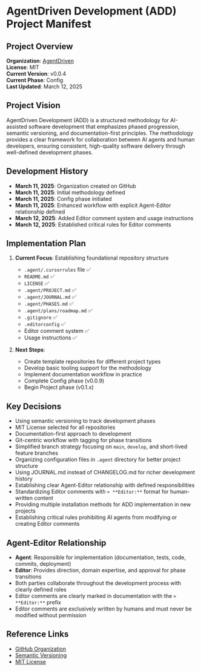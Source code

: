 # AgentDriven Development (ADD) Project Manifest

## Project Overview

**Organization**: [AgentDriven](https://github.com/AgentDriven)  
**License**: MIT  
**Current Version**: v0.0.4  
**Current Phase**: Config  
**Last Updated**: March 12, 2025

## Project Vision

AgentDriven Development (ADD) is a structured methodology for AI-assisted software development that emphasizes phased progression, semantic versioning, and documentation-first principles. The methodology provides a clear framework for collaboration between AI agents and human developers, ensuring consistent, high-quality software delivery through well-defined development phases.

## Development History

- **March 11, 2025**: Organization created on GitHub
- **March 11, 2025**: Initial methodology defined
- **March 11, 2025**: Config phase initiated
- **March 11, 2025**: Enhanced workflow with explicit Agent-Editor relationship defined
- **March 12, 2025**: Added Editor comment system and usage instructions
- **March 12, 2025**: Established critical rules for Editor comments

## Implementation Plan

1. **Current Focus**: Establishing foundational repository structure

   - `.agent/.cursorrules` file ✅
   - `README.md` ✅
   - `LICENSE` ✅
   - `.agent/PROJECT.md` ✅
   - `.agent/JOURNAL.md` ✅
   - `.agent/PHASES.md` ✅
   - `.agent/plans/roadmap.md` ✅
   - `.gitignore` ✅
   - `.editorconfig` ✅
   - Editor comment system ✅
   - Usage instructions ✅

2. **Next Steps**:
   - Create template repositories for different project types
   - Develop basic tooling support for the methodology
   - Implement documentation workflow in practice
   - Complete Config phase (v0.0.9)
   - Begin Project phase (v0.1.x)

## Key Decisions

- Using semantic versioning to track development phases
- MIT License selected for all repositories
- Documentation-first approach to development
- Git-centric workflow with tagging for phase transitions
- Simplified branch strategy focusing on `main`, `develop`, and short-lived feature branches
- Organizing configuration files in `.agent` directory for better project structure
- Using JOURNAL.md instead of CHANGELOG.md for richer development history
- Establishing clear Agent-Editor relationship with defined responsibilities
- Standardizing Editor comments with `> **Editor:**` format for human-written content
- Providing multiple installation methods for ADD implementation in new projects
- Establishing critical rules prohibiting AI agents from modifying or creating Editor comments

## Agent-Editor Relationship

- **Agent**: Responsible for implementation (documentation, tests, code, commits, deployment)
- **Editor**: Provides direction, domain expertise, and approval for phase transitions
- Both parties collaborate throughout the development process with clearly defined roles
- Editor comments are clearly marked in documentation with the `> **Editor:**` prefix
- Editor comments are exclusively written by humans and must never be modified without permission

## Reference Links

- [GitHub Organization](https://github.com/AgentDriven)
- [Semantic Versioning](https://semver.org/)
- [MIT License](https://opensource.org/licenses/MIT)
